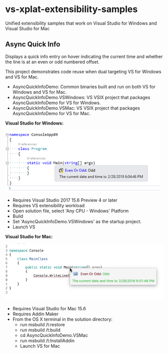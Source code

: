 # vs-xplat-extensibility-samples
Unified extensibility samples that work on Visual Studio for Windows and Visual Studio for Mac

## Async Quick Info

Displays a quick info entry on hover indicating the current time and whether the line
is at an even or odd numbered offset.

This project demonstrates code reuse when dual targeting VS for Windows and VS for Mac.

- AsyncQuickInfoDemo: Common binaries built and run on both VS for Windows and VS for Mac.
- AsyncQuickInfoDemo.VSWindows: VS VSIX project that packages AsyncQuickInfoDemo for VS for Windows.
- AsyncQuickInfoDemo.VSMac: VS VSIX project that packages AsyncQuickInfoDemo for VS for Mac.

**Visual Studio for Windows:**

![](Images/QuickInfo.Windows.png)

- Requires Visual Studio 2017 15.6 Preview 4 or later
- Requires VS extensibility workload
- Open solution file, select 'Any CPU - Windows' Platform
- Build
- Set 'AsyncQuickInfoDemo.VSWindows' as the startup project.
- Launch VS

**Visual Studio for Mac:**

![](Images/QuickInfo.Mac.png)

- Requires Visual Studio for Mac 15.6
- Requires Addin Maker
- From the OS X terminal in the solution directory:
  - run msbuild /t:restore
  - run msbuild /t:build
  - cd AsyncQuickInfoDemo.VSMac
  - run msbuild /t:InstallAddin
  - Launch VS for Mac

